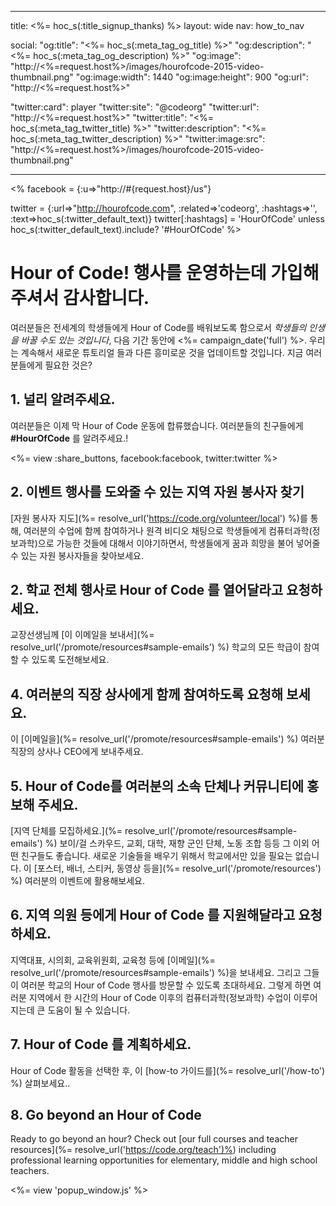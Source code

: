 * * *

title: <%= hoc_s(:title_signup_thanks) %> layout: wide nav: how_to_nav

social: "og:title": "<%= hoc_s(:meta_tag_og_title) %>" "og:description": "<%= hoc_s(:meta_tag_og_description) %>" "og:image": "http://<%=request.host%>/images/hourofcode-2015-video-thumbnail.png" "og:image:width": 1440 "og:image:height": 900 "og:url": "http://<%=request.host%>"

"twitter:card": player "twitter:site": "@codeorg" "twitter:url": "http://<%=request.host%>" "twitter:title": "<%= hoc_s(:meta_tag_twitter_title) %>" "twitter:description": "<%= hoc_s(:meta_tag_twitter_description) %>" "twitter:image:src": "http://<%=request.host%>/images/hourofcode-2015-video-thumbnail.png"

* * *

<% facebook = {:u=>"http://#{request.host}/us"}

twitter = {:url=>"http://hourofcode.com", :related=>'codeorg', :hashtags=>'', :text=>hoc_s(:twitter_default_text)} twitter[:hashtags] = 'HourOfCode' unless hoc_s(:twitter_default_text).include? '#HourOfCode' %>

# Hour of Code! 행사를 운영하는데 가입해 주셔서 감사합니다.

여러분들은 전세계의 학생들에게 Hour of Code를 배워보도록 함으로서 *학생들의 인생을 바꿀 수도 있는 것입니다*, 다음 기간 동안에 <%= campaign_date('full') %>. 우리는 계속해서 새로운 튜토리얼 들과 다른 흥미로운 것을 업데이트할 것입니다. 지금 여러분들에게 필요한 것은?

## 1. 널리 알려주세요.

여러분들은 이제 막 Hour of Code 운동에 합류했습니다. 여러분들의 친구들에게 **#HourOfCode** 를 알려주세요.!

<%= view :share_buttons, facebook:facebook, twitter:twitter %>

## 2. 이벤트 행사를 도와줄 수 있는 지역 자원 봉사자 찾기

[자원 봉사자 지도](%= resolve_url('https://code.org/volunteer/local') %)를 통해, 여러분의 수업에 함께 참여하거나 원격 비디오 채팅으로 학생들에게 컴퓨터과학(정보과학)으로 가능한 것들에 대해서 이야기하면서, 학생들에게 꿈과 희망을 불어 넣어줄 수 있는 자원 봉사자들을 찾아보세요.

## 2. 학교 전체 행사로 Hour of Code 를 열어달라고 요청하세요.

교장선생님께 [이 이메일을 보내서](%= resolve_url('/promote/resources#sample-emails') %) 학교의 모든 학급이 참여할 수 있도록 도전해보세요.

## 4. 여러분의 직장 상사에게 함께 참여하도록 요청해 보세요.

이 [이메일을](%= resolve_url('/promote/resources#sample-emails') %) 여러분 직장의 상사나 CEO에게 보내주세요.

## 5. Hour of Code를 여러분의 소속 단체나 커뮤니티에 홍보해 주세요.

[지역 단체를 모집하세요.](%= resolve_url('/promote/resources#sample-emails') %) 보이/걸 스카우드, 교회, 대학, 재향 군인 단체, 노동 조합 등등 그 이외 어떤 친구들도 좋습니다. 새로운 기술들을 배우기 위해서 학교에서만 있을 필요는 없습니다. 이 [포스터, 배너, 스티커, 동영상 등을](%= resolve_url('/promote/resources') %) 여러분의 이벤트에 활용해보세요.

## 6. 지역 의원 등에게 Hour of Code 를 지원해달라고 요청하세요.

지역대표, 시의회, 교육위원회, 교육청 등에 [이메일](%= resolve_url('/promote/resources#sample-emails') %)을 보내세요. 그리고 그들이 여러분 학교의 Hour of Code 행사를 방문할 수 있도록 초대하세요. 그렇게 하면 여러분 지역에서 한 시간의 Hour of Code 이후의 컴퓨터과학(정보과학) 수업이 이루어지는데 큰 도움이 될 수 있습니다.

## 7. Hour of Code 를 계획하세요.

Hour of Code 활동을 선택한 후, 이 [how-to 가이드를](%= resolve_url('/how-to') %) 살펴보세요..

## 8. Go beyond an Hour of Code

Ready to go beyond an hour? Check out [our full courses and teacher resources](%= resolve_url('https://code.org/teach')%) including professional learning opportunities for elementary, middle and high school teachers.

<%= view 'popup_window.js' %>